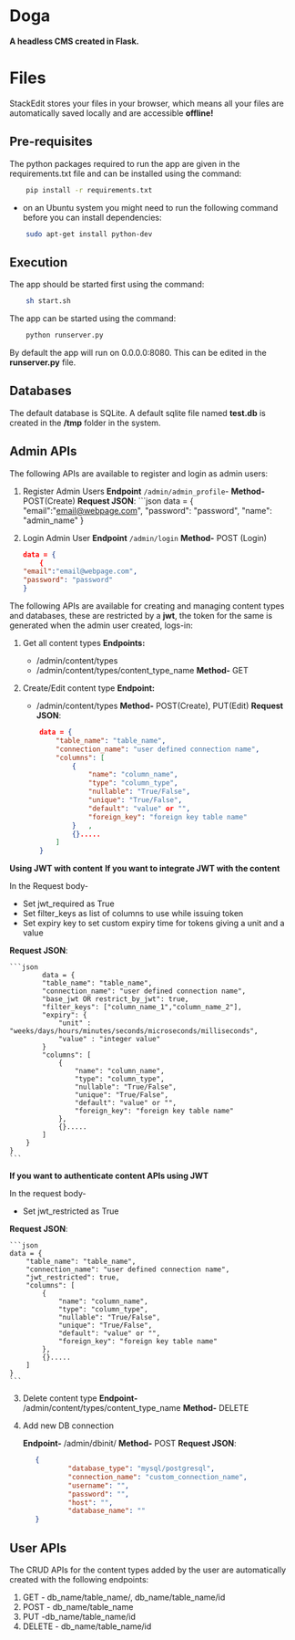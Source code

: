 ﻿# Doga

**A headless CMS created in Flask.**


# Files

StackEdit stores your files in your browser, which means all your files are automatically saved locally and are accessible **offline!**

## Pre-requisites

The python packages required to run the app are given in the requirements.txt file and can be installed using the command:

```bash
    pip install -r requirements.txt
```
* on an Ubuntu system you might need to run the following command before you can install dependencies:

```bash
	sudo apt-get install python-dev
```

## Execution

The app should be started first using the command:

```bash
	sh start.sh
```
The app can be started using the command:

```bash
	python runserver.py
```
By default the app will run on 0.0.0.0:8080.
This can be edited in the **runserver.py** file.

## Databases
The default database is SQLite. A default sqlite file named **test.db** is
created in the **/tmp** folder in the system.

## Admin APIs

The following APIs are available to register and login as admin users:

 1. Register Admin Users
	**Endpoint**
	`/admin/admin_profile`-
	**Method-** POST(Create)
	**Request JSON**:
		```json
		data = {
    	"email":"email@webpage.com",
    	"password": "password",
    	"name": "admin_name"
		}

 2. Login Admin User
	**Endpoint**
	`/admin/login`
	**Method-** POST (Login)
	```json
	data = {
		{
    "email":"email@webpage.com",
    "password": "password"
	}
	```

The following APIs are available for creating and managing content types and
databases, these are restricted by a **jwt**, the token for the same is
generated when the admin user created, logs-in:

 1. Get all content types
	**Endpoints:**
 	-  /admin/content/types
 	-  /admin/content/types/content_type_name
 	**Method-** GET

 2. Create/Edit content type
	**Endpoint:**
	-   /admin/content/types
	**Method-** POST(Create), PUT(Edit)
	**Request JSON**:

 	```json
		data = {
			"table_name": "table_name",
			"connection_name": "user defined connection name",
			"columns": [
				{
					"name": "column_name",
					"type": "column_type",
					"nullable": "True/False",
					"unique": "True/False",
					"default": "value" or "",
					"foreign_key": "foreign key table name"
				}	,
				{}.....
			]
		}
	```
**Using JWT with content**
**If you want to integrate JWT with the content**

In the Request body-
- Set jwt_required as True
- Set filter_keys as list of columns to use while issuing token
- Set expiry key to set custom expiry time for tokens giving a unit and a value

**Request JSON**:

	```json
			data = {
			"table_name": "table_name",
			"connection_name": "user defined connection name",
			"base_jwt OR restrict_by_jwt": true,
			"filter_keys": ["column_name_1","column_name_2"],
			"expiry": {
				"unit" : "weeks/days/hours/minutes/seconds/microseconds/milliseconds",
				"value" : "integer value"
			}
			"columns": [
				{
					"name": "column_name",
					"type": "column_type",
					"nullable": "True/False",
					"unique": "True/False",
					"default": "value" or "",
					"foreign_key": "foreign key table name"
				},
				{}.....
			]
		}
	}
	```

**If you want to authenticate content APIs using JWT**

In the request body-
- Set jwt_restricted as True

**Request JSON**:

	```json
	data = {
		"table_name": "table_name",
		"connection_name": "user defined connection name",
		"jwt_restricted": true,
		"columns": [
			{
				"name": "column_name",
				"type": "column_type",
				"nullable": "True/False",
				"unique": "True/False",
				"default": "value" or "",
				"foreign_key": "foreign key table name"
			},
			{}.....
		]
	}
	```

 3. Delete content type
	**Endpoint-** /admin/content/types/content_type_name
	**Method-** DELETE

 4. Add new DB connection

	**Endpoint-** /admin/dbinit/
 	**Method-** POST
	**Request JSON**:

	 ```json
		{
				"database_type": "mysql/postgresql",
				"connection_name": "custom_connection_name",
				"username": "",
				"password": "",
				"host": "",
				"database_name": ""
		}
	```

## User APIs

The CRUD APIs for the content types added by the user are automatically created with the following endpoints:

 1. GET - db_name/table_name/, db_name/table_name/id
 2. POST - db_name/table_name
 3. PUT -db_name/table_name/id
 4. DELETE - db_name/table_name/id
